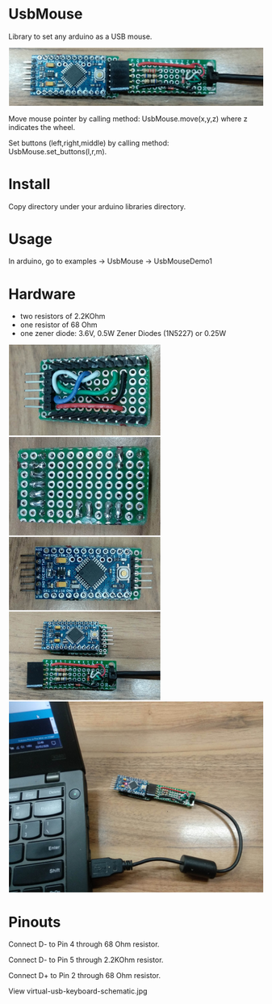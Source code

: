 UsbMouse
========

Library to set any arduino as a USB mouse.

<img src="images/IMG_20200520_220437.jpg" width="800px" hspace="1em" />

Move mouse pointer by calling method:
 UsbMouse.move(x,y,z) 
where z indicates the wheel.

Set buttons (left,right,middle) by calling method:
 UsbMouse.set_buttons(l,r,m).

Install
=======

Copy directory under your arduino libraries directory.


Usage
=====

In arduino, go to examples -> UsbMouse -> UsbMouseDemo1

Hardware
========

* two resistors of  2.2KOhm 
* one resistor of 68 Ohm
* one zener diode: 3.6V, 0.5W Zener Diodes (1N5227) or 0.25W

<img src="images/IMG_20200520_220155.jpg" width="300px" hspace="1em" /> <img src="images/IMG_20200520_220215.jpg" width="300px" hspace="1em" />
<img src="images/IMG_20200520_220250.jpg" width="300px" hspace="1em" /> <img src="images/IMG_20200520_220358.jpg" width="300px" hspace="1em" />
<img src="images/IMG_20200520_224050.jpg" width="600px" hspace="1em" />

Pinouts
=======
Connect D- to Pin 4 through 68 Ohm resistor.

Connect D- to Pin 5 through 2.2KOhm resistor.

Connect D+ to Pin 2 through 68 Ohm resistor.

View virtual-usb-keyboard-schematic.jpg
